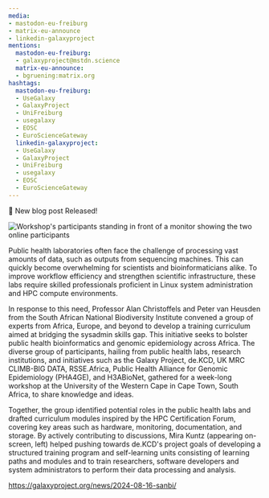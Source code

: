 ```yaml
---
media:
- mastodon-eu-freiburg
- matrix-eu-announce
- linkedin-galaxyproject
mentions:
  mastodon-eu-freiburg:
  - galaxyproject@mstdn.science
  matrix-eu-announce:
  - bgruening:matrix.org
hashtags:
  mastodon-eu-freiburg:
  - UseGalaxy
  - GalaxyProject
  - UniFreiburg
  - usegalaxy
  - EOSC
  - EuroScienceGateway
  linkedin-galaxyproject:
  - UseGalaxy
  - GalaxyProject
  - UniFreiburg
  - usegalaxy
  - EOSC
  - EuroScienceGateway
---
```

📝 New blog post Released!

![Workshop's participants standing in front of a monitor showing the two online participants](https://galaxyproject.org/news/2024-08-16-sanbi/sanbi.jpg)


Public health laboratories often face the challenge of processing vast amounts of data, such as outputs from sequencing machines. This can quickly become overwhelming for scientists and bioinformaticians alike. To improve workflow efficiency and strengthen scientific infrastructure, these labs require skilled professionals proficient in Linux system administration and HPC compute environments.  

In response to this need, Professor Alan Christoffels and Peter van Heusden from the South African National Biodiversity Institute convened a group of experts from Africa, Europe, and beyond to develop a training curriculum aimed at bridging the sysadmin skills gap. This initiative seeks to bolster public health bioinformatics and genomic epidemiology across Africa.
The diverse group of participants, hailing from public health labs, research institutions, and initiatives such as the Galaxy Project, de.KCD, UK MRC CLIMB\-BIG DATA, RSSE.Africa, Public Health Alliance for Genomic Epidemiology (PHA4GE), and H3ABioNet, gathered for a week\-long workshop at the University of the Western Cape in Cape Town, South Africa, to share knowledge and ideas.  

Together, the group identified potential roles in the public health labs and drafted curriculum modules inspired by the HPC Certification Forum, covering key areas such as hardware, monitoring, documentation, and storage. By actively contributing to discussions, Mira Kuntz (appearing on\-screen, left) helped pushing towards de.KCD's project goals of developing a structured training program and self\-learning units consisting of learning paths and modules and to train researchers, software developers and system administrators to perform their data processing and analysis.

https://galaxyproject.org/news/2024-08-16-sanbi/
